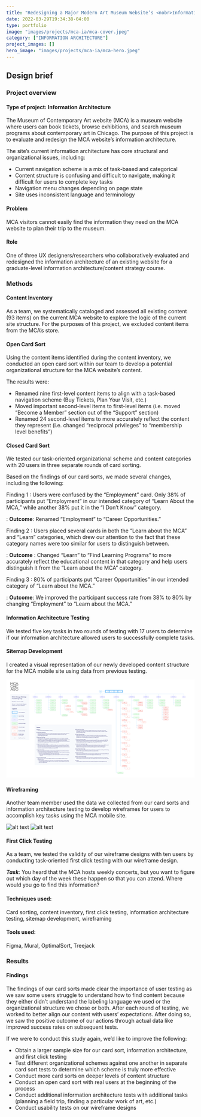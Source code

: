 ```yaml
---
title: "Redesigning a Major Modern Art Museum Website’s <nobr>Information Architecture</nobr>"
date: 2022-03-29T19:34:38-04:00
type: portfolio
image: "images/projects/mca-ia/mca-cover.jpeg"
category: ["INFORMATION ARCHITECTURE"]
project_images: []
hero_image: "images/projects/mca-ia/mca-hero.jpeg"
---
```


## Design brief

### Project overview

#### Type of project: Information Architecture

The Museum of Contemporary Art website (MCA) is a museum website where users can book tickets, browse exhibitions, and search museum programs about contemporary art in Chicago. The purpose of this project is to evaluate and redesign the MCA website’s information architecture.

The site’s current information architecture has core structural and organizational issues, including:

- Current navigation scheme is a mix of task-based and categorical
- Content structure is confusing and difficult to navigate, making it difficult for users to complete
  key tasks
- Navigation menu changes depending on page state
- Site uses inconsistent language and terminology

#### Problem

MCA visitors cannot easily find the information they need on the MCA website to plan their trip to the museum.

#### Role

One of three UX designers/researchers who collaboratively evaluated and redesigned the information architecture of an existing website for a graduate-level information architecture/content strategy course.

### Methods

#### Content Inventory

As a team, we systematically cataloged and assessed all existing content (93 items) on the current MCA website to explore the logic of the current site structure. For the purposes of this project, we excluded content items from the MCA’s store.

#### Open Card Sort

Using the content items identified during the content inventory, we conducted an open card sort within our team to develop a potential organizational structure for the MCA website’s content.

The results were:

- Renamed nine first-level content items to align with a task-based navigation scheme (Buy Tickets, Plan Your Visit, etc.)
- Moved important second-level items to first-level items (i.e. moved “Become a Member” section out of the “Support” section)
- Renamed 24 second-level items to more accurately reflect the content they represent (i.e. changed “reciprocal privileges” to “membership level benefits”)

#### Closed Card Sort

We tested our task-oriented organizational scheme and content categories with 20 users in three separate rounds of card sorting.

Based on the findings of our card sorts, we made several changes, including the following:

Finding 1
: Users were confused by the “Employment” card. Only 38% of participants put “Employment” in our intended category of “Learn About the MCA,” while another 38% put it in the “I Don’t Know” category.

: **Outcome**: Renamed “Employment” to “Career Opportunities.”

Finding 2
: Users placed several cards in both the “Learn about the MCA” and “Learn” categories, which drew our attention to the fact that these category names were too similar for users to distinguish between.

: **Outcome** : Changed “Learn” to “Find Learning Programs” to more accurately reflect the educational content in that category and help users distinguish it from the “Learn about the MCA” category.

Finding 3
: 80% of participants put “Career Opportunities” in our intended category of “Learn about the MCA.”

: **Outcome**: We improved the participant success rate from 38% to 80% by changing “Employment” to “Learn about the MCA.”

#### Information Architecture Testing

We tested five key tasks in two rounds of testing with 17 users to determine if our information architecture allowed users to successfully complete tasks.

#### Sitemap Development

I created a visual representation of our newly developed content structure for the MCA mobile site using data from previous testing.

![alt text](/images/projects/mca-ia/mca-chicago-sitemap.png)

#### Wireframing

Another team member used the data we collected from our card sorts and information architecture testing to develop wireframes for users to accomplish key tasks using the MCA mobile site.

![alt text](/images/projects/mca-ia/mca-task-1.gif)
![alt text](/images/projects/mca-ia/mca-task-2.gif)

#### First Click Testing

As a team, we tested the validity of our wireframe designs with ten users by conducting task-oriented first click testing with our wireframe design.

**_Task_**: You heard that the MCA hosts weekly concerts, but you want to figure out which day of the week these happen so that you can attend. Where would you go to find this information?

#### Techniques used:

Card sorting, content inventory, first click testing, information architecture testing, sitemap development, wireframing

#### Tools used:

Figma, Mural, OptimalSort, Treejack

### Results

#### Findings

The findings of our card sorts made clear the importance of user testing as we saw some users struggle to understand how to find content because they either didn’t understand the labeling language we used or the organizational structure we chose or both. After each round of testing, we worked to better align our content with users’ expectations. After doing so, we saw the positive outcome of our actions through actual data like improved success rates on subsequent tests.

If we were to conduct this study again, we’d like to improve the following:

- Obtain a larger sample size for our card sort, information architecture, and first click testing
- Test different organizational schemes against one another in separate card sort tests to determine which scheme is truly more effective
- Conduct more card sorts on deeper levels of content structure
- Conduct an open card sort with real users at the beginning of the process
- Conduct additional information architecture tests with additional tasks (planning a field trip, finding a particular work of art, etc.)
- Conduct usability tests on our wireframe designs
